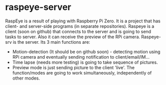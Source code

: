 # raspeye-server

RaspEye is a result of playing with Raspberry Pi Zero. It is a project that has client- and server-side programs (in separate repositories).
Raspeye is a client (soon on github) that connects to the server and is going to send tasks to server. Also it can receive the preview of the RPi camera.
Raspeye-srv is the server. Its 3 main functions are:
- Motion-detection (It should be on github soon) - detecting motion using RPi camera and eventually sending notification to client/email/IM...
- Time lapse (needs more testing) is going to take sequence of pictures.
- Preview mode is just sending picture to the client 'live'.
The function/modes are going to work simultaneously, independently of other modes.

